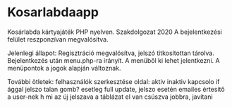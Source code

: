 # Kosarlabdaapp
Kosárlabda kártyajáték PHP nyelven.
Szakdolgozat 2020
A bejelentkezési felület reszponzívan megvalósítva.

Jelenlegi állapot: 
Regisztráció megvalósítva, jelszó titkosítottan tárolva.
Bejelentkezés után menu.php-ra irányít. A menüből ki lehet jelentkezni.
A menüpontok a jogok alapján változnak.

További ötletek:
  felhasználók szerkesztése oldal:
    aktiv inaktiv kapcsolo if ággal
    jelszo talan gomb? esetleg full update, jelszo esetén emailes értesítő a user-nek h mi az új jelszava
    a táblázat el van csúszva jobbra, javítani


